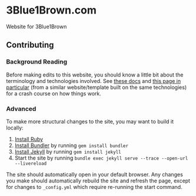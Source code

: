 # 3Blue1Brown.com

Website for 3Blue1Brown

## Contributing

### Background Reading

Before making edits to this website, you should know a little bit about the terminology and technologies involved.
See [these docs](https://github.com/greenelab/lab-website-template/wiki/) and [this page in particular](https://github.com/greenelab/lab-website-template/wiki/Background-Knowledge) (from a similar website/template built on the same technologies) for a crash course on how things work.

### Advanced

To make more structural changes to the site, you may want to build it locally:

1. [Install Ruby](https://www.ruby-lang.org/en/documentation/installation/)
2. [Install Bundler](https://bundler.io/) by running `gem install bundler`
3. [Install Jekyll](https://jekyllrb.com/) by running `gem install jekyll`
4. Start the site by running `bundle exec jekyll serve --trace --open-url --livereload`

The site should automatically open in your default browser.
Any changes you make should automatically rebuild the site and refresh the page, except for changes to `_config.yml` which require re-running the start command.

